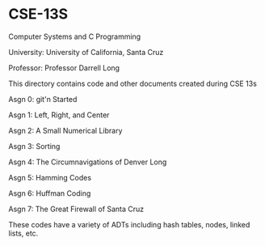 # CSE-13S
Computer Systems and C Programming

University: University of California, Santa Cruz

Professor: Professor Darrell Long

This directory contains code and other documents created during CSE 13s 

  Asgn 0: git'n Started
  
  Asgn 1: Left, Right, and Center
  
  Asgn 2: A Small Numerical Library
  
  Asgn 3: Sorting
  
  Asgn 4: The Circumnavigations of Denver Long
  
  Asgn 5: Hamming Codes
  
  Asgn 6: Huffman Coding
  
  Asgn 7: The Great Firewall of Santa Cruz
  
 These codes have a variety of ADTs including hash tables, nodes, linked lists, etc.
